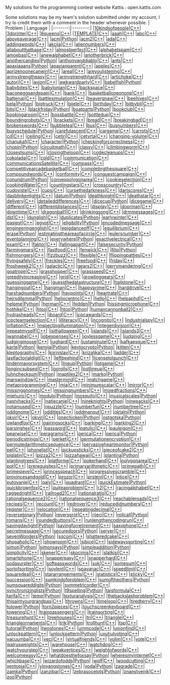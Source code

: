 My solutions for the programming contest website Kattis : open.kattis.com

Some solutions may be my team's solution submitted under my account, I try to credit them with a comment in the header whenever possible.
| Problem | Language | 
|:-------:|:--------:| 
|[10kindsofpeople](https://open.kattis.com/problems/10kindsofpeople)|[C++](https://github.com/matthewReff/Kattis-Problems/blob/master/10kindsofpeople.cpp)|
|[3dprinter](https://open.kattis.com/problems/3dprinter)|[C++](https://github.com/matthewReff/Kattis-Problems/blob/master/3dprinter.cpp)|
|[8queens](https://open.kattis.com/problems/8queens)|[C++](https://github.com/matthewReff/Kattis-Problems/blob/master/8queens.cpp)|
|[TEMPLATE](https://open.kattis.com/problems/TEMPLATE)|[C++](https://github.com/matthewReff/Kattis-Problems/blob/master/TEMPLATE.cpp)|
|[aaah](https://open.kattis.com/problems/aaah)|[C++](https://github.com/matthewReff/Kattis-Problems/blob/master/aaah.cpp)|
|[abc](https://open.kattis.com/problems/abc)|[C++](https://github.com/matthewReff/Kattis-Problems/blob/master/abc.cpp)|
|[aboveaverage](https://open.kattis.com/problems/aboveaverage)|[C++](https://github.com/matthewReff/Kattis-Problems/blob/master/aboveaverage.cpp)|
|[acm](https://open.kattis.com/problems/acm)|[Python](https://github.com/matthewReff/Kattis-Problems/blob/master/acm.py)|
|[acm2](https://open.kattis.com/problems/acm2)|[C++](https://github.com/matthewReff/Kattis-Problems/blob/master/acm2.cpp)|
|[ada](https://open.kattis.com/problems/ada)|[C++](https://github.com/matthewReff/Kattis-Problems/blob/master/ada.cpp)|
|[addingwords](https://open.kattis.com/problems/addingwords)|[C++](https://github.com/matthewReff/Kattis-Problems/blob/master/addingwords.cpp)|
|[akcija](https://open.kattis.com/problems/akcija)|[C++](https://github.com/matthewReff/Kattis-Problems/blob/master/akcija.cpp)|
|[aliennumbers](https://open.kattis.com/problems/aliennumbers)|[C++](https://github.com/matthewReff/Kattis-Problems/blob/master/aliennumbers.cpp)|
|[allaboutthatbase](https://open.kattis.com/problems/allaboutthatbase)|[C++](https://github.com/matthewReff/Kattis-Problems/blob/master/allaboutthatbase.cpp)|
|[almostperfect](https://open.kattis.com/problems/almostperfect)|[C++](https://github.com/matthewReff/Kattis-Problems/blob/master/almostperfect.cpp)|
|[alphabetspam](https://open.kattis.com/problems/alphabetspam)|[C++](https://github.com/matthewReff/Kattis-Problems/blob/master/alphabetspam.cpp)|
|[amoebas](https://open.kattis.com/problems/amoebas)|[C++](https://github.com/matthewReff/Kattis-Problems/blob/master/amoebas.cpp)|
|[anewalphabet](https://open.kattis.com/problems/anewalphabet)|[C++](https://github.com/matthewReff/Kattis-Problems/blob/master/anewalphabet.cpp)|
|[anotherbrick](https://open.kattis.com/problems/anotherbrick)|[C++](https://github.com/matthewReff/Kattis-Problems/blob/master/anotherbrick.cpp)|
|[anothercandies](https://open.kattis.com/problems/anothercandies)|[Python](https://github.com/matthewReff/Kattis-Problems/blob/master/anothercandies.py)|
|[anthonyanddiablo](https://open.kattis.com/problems/anthonyanddiablo)|[C++](https://github.com/matthewReff/Kattis-Problems/blob/master/anthonyanddiablo.cpp)|
|[ants](https://open.kattis.com/problems/ants)|[C++](https://github.com/matthewReff/Kattis-Problems/blob/master/ants.cpp)|
|[apaxiaaans](https://open.kattis.com/problems/apaxiaaans)|[Python](https://github.com/matthewReff/Kattis-Problems/blob/master/apaxiaaans.py)|
|[apaxianparent](https://open.kattis.com/problems/apaxianparent)|[C++](https://github.com/matthewReff/Kattis-Problems/blob/master/apaxianparent.cpp)|
|[apples](https://open.kattis.com/problems/apples)|[C++](https://github.com/matthewReff/Kattis-Problems/blob/master/apples.cpp)|
|[aprizenoonecanwin](https://open.kattis.com/problems/aprizenoonecanwin)|[C++](https://github.com/matthewReff/Kattis-Problems/blob/master/aprizenoonecanwin.cpp)|
|[areal](https://open.kattis.com/problems/areal)|[C++](https://github.com/matthewReff/Kattis-Problems/blob/master/areal.cpp)|
|[areyoulistening](https://open.kattis.com/problems/areyoulistening)|[C++](https://github.com/matthewReff/Kattis-Problems/blob/master/areyoulistening.cpp)|
|[armystrengtheasy](https://open.kattis.com/problems/armystrengtheasy)|[C++](https://github.com/matthewReff/Kattis-Problems/blob/master/armystrengtheasy.cpp)|
|[armystrengthhard](https://open.kattis.com/problems/armystrengthhard)|[C++](https://github.com/matthewReff/Kattis-Problems/blob/master/armystrengthhard.cpp)|
|[artichoke](https://open.kattis.com/problems/artichoke)|[C++](https://github.com/matthewReff/Kattis-Problems/blob/master/artichoke.cpp)|
|[autori](https://open.kattis.com/problems/autori)|[C++](https://github.com/matthewReff/Kattis-Problems/blob/master/autori.cpp)|
|[avion](https://open.kattis.com/problems/avion)|[C++](https://github.com/matthewReff/Kattis-Problems/blob/master/avion.cpp)|
|[awkwardparty](https://open.kattis.com/problems/awkwardparty)|[C++](https://github.com/matthewReff/Kattis-Problems/blob/master/awkwardparty.cpp)|
|[babelfish](https://open.kattis.com/problems/babelfish)|[Python](https://github.com/matthewReff/Kattis-Problems/blob/master/babelfish.py)|
|[babybites](https://open.kattis.com/problems/babybites)|[C++](https://github.com/matthewReff/Kattis-Problems/blob/master/babybites.cpp)|
|[babylonian](https://open.kattis.com/problems/babylonian)|[C++](https://github.com/matthewReff/Kattis-Problems/blob/master/babylonian.cpp)|
|[backspace](https://open.kattis.com/problems/backspace)|[C++](https://github.com/matthewReff/Kattis-Problems/blob/master/backspace.cpp)|
|[baconeggsandspam](https://open.kattis.com/problems/baconeggsandspam)|[C++](https://github.com/matthewReff/Kattis-Problems/blob/master/baconeggsandspam.cpp)|
|[bank](https://open.kattis.com/problems/bank)|[C++](https://github.com/matthewReff/Kattis-Problems/blob/master/bank.cpp)|
|[basketballoneonone](https://open.kattis.com/problems/basketballoneonone)|[C++](https://github.com/matthewReff/Kattis-Problems/blob/master/basketballoneonone.cpp)|
|[batterup](https://open.kattis.com/problems/batterup)|[C++](https://github.com/matthewReff/Kattis-Problems/blob/master/batterup.cpp)|
|[battlesimulation](https://open.kattis.com/problems/battlesimulation)|[C++](https://github.com/matthewReff/Kattis-Problems/blob/master/battlesimulation.cpp)|
|[beavergnaw](https://open.kattis.com/problems/beavergnaw)|[C++](https://github.com/matthewReff/Kattis-Problems/blob/master/beavergnaw.cpp)|
|[beehives](https://open.kattis.com/problems/beehives)|[C++](https://github.com/matthewReff/Kattis-Problems/blob/master/beehives.cpp)|
|[bela](https://open.kattis.com/problems/bela)|[Python](https://github.com/matthewReff/Kattis-Problems/blob/master/bela.py)|
|[bigtruck](https://open.kattis.com/problems/bigtruck)|[C++](https://github.com/matthewReff/Kattis-Problems/blob/master/bigtruck.cpp)|
|[bijele](https://open.kattis.com/problems/bijele)|[C++](https://github.com/matthewReff/Kattis-Problems/blob/master/bijele.cpp)|
|[birthday](https://open.kattis.com/problems/birthday)|[C++](https://github.com/matthewReff/Kattis-Problems/blob/master/birthday.cpp)|
|[bitbybit](https://open.kattis.com/problems/bitbybit)|[C++](https://github.com/matthewReff/Kattis-Problems/blob/master/bitbybit.cpp)|
|[bits](https://open.kattis.com/problems/bits)|[C++](https://github.com/matthewReff/Kattis-Problems/blob/master/bits.cpp)|
|[blackfriday](https://open.kattis.com/problems/blackfriday)|[Python](https://github.com/matthewReff/Kattis-Problems/blob/master/blackfriday.py)|
|[boatparts](https://open.kattis.com/problems/boatparts)|[Python](https://github.com/matthewReff/Kattis-Problems/blob/master/boatparts.py)|
|[bookclub](https://open.kattis.com/problems/bookclub)|[C++](https://github.com/matthewReff/Kattis-Problems/blob/master/bookclub.cpp)|
|[bookingaroom](https://open.kattis.com/problems/bookingaroom)|[C++](https://github.com/matthewReff/Kattis-Problems/blob/master/bookingaroom.cpp)|
|[bossbattle](https://open.kattis.com/problems/bossbattle)|[C++](https://github.com/matthewReff/Kattis-Problems/blob/master/bossbattle.cpp)|
|[bottledup](https://open.kattis.com/problems/bottledup)|[C++](https://github.com/matthewReff/Kattis-Problems/blob/master/bottledup.cpp)|
|[boundingrobots](https://open.kattis.com/problems/boundingrobots)|[C++](https://github.com/matthewReff/Kattis-Problems/blob/master/boundingrobots.cpp)|
|[brackets](https://open.kattis.com/problems/brackets)|[C++](https://github.com/matthewReff/Kattis-Problems/blob/master/brackets.cpp)|
|[bread](https://open.kattis.com/problems/bread)|[C++](https://github.com/matthewReff/Kattis-Problems/blob/master/bread.cpp)|
|[breakingbad](https://open.kattis.com/problems/breakingbad)|[C++](https://github.com/matthewReff/Kattis-Problems/blob/master/breakingbad.cpp)|
|[brokenswords](https://open.kattis.com/problems/brokenswords)|[C++](https://github.com/matthewReff/Kattis-Problems/blob/master/brokenswords.cpp)|
|[bubbletea](https://open.kattis.com/problems/bubbletea)|[C++](https://github.com/matthewReff/Kattis-Problems/blob/master/bubbletea.cpp)|
|[bus](https://open.kattis.com/problems/bus)|[C++](https://github.com/matthewReff/Kattis-Problems/blob/master/bus.cpp)|
|[busnumbers](https://open.kattis.com/problems/busnumbers)|[C++](https://github.com/matthewReff/Kattis-Problems/blob/master/busnumbers.cpp)|
|[busyschedule](https://open.kattis.com/problems/busyschedule)|[Python](https://github.com/matthewReff/Kattis-Problems/blob/master/busyschedule.py)|
|[carefulascent](https://open.kattis.com/problems/carefulascent)|[C++](https://github.com/matthewReff/Kattis-Problems/blob/master/carefulascent.cpp)|
|[cargame](https://open.kattis.com/problems/cargame)|[C++](https://github.com/matthewReff/Kattis-Problems/blob/master/cargame.cpp)|
|[carrots](https://open.kattis.com/problems/carrots)|[C++](https://github.com/matthewReff/Kattis-Problems/blob/master/carrots.cpp)|
|[cd](https://open.kattis.com/problems/cd)|[C++](https://github.com/matthewReff/Kattis-Problems/blob/master/cd.cpp)|
|[ceiling](https://open.kattis.com/problems/ceiling)|[C++](https://github.com/matthewReff/Kattis-Problems/blob/master/ceiling.cpp)|
|[cetiri](https://open.kattis.com/problems/cetiri)|[C++](https://github.com/matthewReff/Kattis-Problems/blob/master/cetiri.cpp)|
|[cetvrta](https://open.kattis.com/problems/cetvrta)|[C++](https://github.com/matthewReff/Kattis-Problems/blob/master/cetvrta.cpp)|
|[changing-volume](https://open.kattis.com/problems/changing-volume)|[C++](https://github.com/matthewReff/Kattis-Problems/blob/master/changing-volume.cpp)|
|[chanukah](https://open.kattis.com/problems/chanukah)|[C++](https://github.com/matthewReff/Kattis-Problems/blob/master/chanukah.cpp)|
|[character](https://open.kattis.com/problems/character)|[Python](https://github.com/matthewReff/Kattis-Problems/blob/master/character.py)|
|[checkingforcorrectness](https://open.kattis.com/problems/checkingforcorrectness)|[C++](https://github.com/matthewReff/Kattis-Problems/blob/master/checkingforcorrectness.cpp)|
|[chopin](https://open.kattis.com/problems/chopin)|[Python](https://github.com/matthewReff/Kattis-Problems/blob/master/chopin.py)|
|[circuitmath](https://open.kattis.com/problems/circuitmath)|[C++](https://github.com/matthewReff/Kattis-Problems/blob/master/circuitmath.cpp)|
|[classy](https://open.kattis.com/problems/classy)|[C++](https://github.com/matthewReff/Kattis-Problems/blob/master/classy.cpp)|
|[climbingworm](https://open.kattis.com/problems/climbingworm)|[C++](https://github.com/matthewReff/Kattis-Problems/blob/master/climbingworm.cpp)|
|[closestsums](https://open.kattis.com/problems/closestsums)|[C++](https://github.com/matthewReff/Kattis-Problems/blob/master/closestsums.cpp)|
|[closingtheloop](https://open.kattis.com/problems/closingtheloop)|[C++](https://github.com/matthewReff/Kattis-Problems/blob/master/closingtheloop.cpp)|
|[codecleanups](https://open.kattis.com/problems/codecleanups)|[C++](https://github.com/matthewReff/Kattis-Problems/blob/master/codecleanups.cpp)|
|[cokolada](https://open.kattis.com/problems/cokolada)|[C++](https://github.com/matthewReff/Kattis-Problems/blob/master/cokolada.cpp)|
|[cold](https://open.kattis.com/problems/cold)|[C++](https://github.com/matthewReff/Kattis-Problems/blob/master/cold.cpp)|
|[communication](https://open.kattis.com/problems/communication)|[C++](https://github.com/matthewReff/Kattis-Problems/blob/master/communication.cpp)|
|[communicationsSatellite](https://open.kattis.com/problems/communicationsSatellite)|[C++](https://github.com/matthewReff/Kattis-Problems/blob/master/communicationsSatellite.cpp)|
|[compass](https://open.kattis.com/problems/compass)|[C++](https://github.com/matthewReff/Kattis-Problems/blob/master/compass.cpp)|
|[competitivearcadebasketball](https://open.kattis.com/problems/competitivearcadebasketball)|[C++](https://github.com/matthewReff/Kattis-Problems/blob/master/competitivearcadebasketball.cpp)|
|[completingthesquare](https://open.kattis.com/problems/completingthesquare)|[C++](https://github.com/matthewReff/Kattis-Problems/blob/master/completingthesquare.cpp)|
|[compoundwords](https://open.kattis.com/problems/compoundwords)|[C++](https://github.com/matthewReff/Kattis-Problems/blob/master/compoundwords.cpp)|
|[conformity](https://open.kattis.com/problems/conformity)|[C++](https://github.com/matthewReff/Kattis-Problems/blob/master/conformity.cpp)|
|[conquestcampaign](https://open.kattis.com/problems/conquestcampaign)|[C++](https://github.com/matthewReff/Kattis-Problems/blob/master/conquestcampaign.cpp)|
|[conundrum](https://open.kattis.com/problems/conundrum)|[Python](https://github.com/matthewReff/Kattis-Problems/blob/master/conundrum.py)|
|[convexpolygonarea](https://open.kattis.com/problems/convexpolygonarea)|[C++](https://github.com/matthewReff/Kattis-Problems/blob/master/convexpolygonarea.cpp)|
|[cookieselection](https://open.kattis.com/problems/cookieselection)|[C++](https://github.com/matthewReff/Kattis-Problems/blob/master/cookieselection.cpp)|
|[cookingWater](https://open.kattis.com/problems/cookingWater)|[C++](https://github.com/matthewReff/Kattis-Problems/blob/master/cookingWater.cpp)|
|[countingstars](https://open.kattis.com/problems/countingstars)|[C++](https://github.com/matthewReff/Kattis-Problems/blob/master/countingstars.cpp)|
|[crosscountry](https://open.kattis.com/problems/crosscountry)|[C++](https://github.com/matthewReff/Kattis-Problems/blob/master/crosscountry.cpp)|
|[cudoviste](https://open.kattis.com/problems/cudoviste)|[C++](https://github.com/matthewReff/Kattis-Problems/blob/master/cudoviste.cpp)|
|[cups](https://open.kattis.com/problems/cups)|[C++](https://github.com/matthewReff/Kattis-Problems/blob/master/cups.cpp)|
|[cursethedarkness](https://open.kattis.com/problems/cursethedarkness)|[C++](https://github.com/matthewReff/Kattis-Problems/blob/master/cursethedarkness.cpp)|
|[dartscores](https://open.kattis.com/problems/dartscores)|[C++](https://github.com/matthewReff/Kattis-Problems/blob/master/dartscores.cpp)|
|[dasblinkenlights](https://open.kattis.com/problems/dasblinkenlights)|[C++](https://github.com/matthewReff/Kattis-Problems/blob/master/dasblinkenlights.cpp)|
|[datum](https://open.kattis.com/problems/datum)|[Python](https://github.com/matthewReff/Kattis-Problems/blob/master/datum.py)|
|[deathknight](https://open.kattis.com/problems/deathknight)|[C++](https://github.com/matthewReff/Kattis-Problems/blob/master/deathknight.cpp)|
|[deathstar](https://open.kattis.com/problems/deathstar)|[C++](https://github.com/matthewReff/Kattis-Problems/blob/master/deathstar.cpp)|
|[delivery](https://open.kattis.com/problems/delivery)|[C++](https://github.com/matthewReff/Kattis-Problems/blob/master/delivery.cpp)|
|[detaileddifferences](https://open.kattis.com/problems/detaileddifferences)|[C++](https://github.com/matthewReff/Kattis-Problems/blob/master/detaileddifferences.cpp)|
|[dicecup](https://open.kattis.com/problems/dicecup)|[Python](https://github.com/matthewReff/Kattis-Problems/blob/master/dicecup.py)|
|[dicegame](https://open.kattis.com/problems/dicegame)|[C++](https://github.com/matthewReff/Kattis-Problems/blob/master/dicegame.cpp)|
|[different](https://open.kattis.com/problems/different)|[C++](https://github.com/matthewReff/Kattis-Problems/blob/master/different.cpp)|
|[differentdistances](https://open.kattis.com/problems/differentdistances)|[C++](https://github.com/matthewReff/Kattis-Problems/blob/master/differentdistances.cpp)|
|[display](https://open.kattis.com/problems/display)|[C++](https://github.com/matthewReff/Kattis-Problems/blob/master/display.cpp)|
|[doorman](https://open.kattis.com/problems/doorman)|[C++](https://github.com/matthewReff/Kattis-Problems/blob/master/doorman.cpp)|
|[downtime](https://open.kattis.com/problems/downtime)|[C++](https://github.com/matthewReff/Kattis-Problems/blob/master/downtime.cpp)|
|[dragonball1](https://open.kattis.com/problems/dragonball1)|[C++](https://github.com/matthewReff/Kattis-Problems/blob/master/dragonball1.cpp)|
|[drinkingsong](https://open.kattis.com/problems/drinkingsong)|[C++](https://github.com/matthewReff/Kattis-Problems/blob/master/drinkingsong.cpp)|
|[drmmessages](https://open.kattis.com/problems/drmmessages)|[C++](https://github.com/matthewReff/Kattis-Problems/blob/master/drmmessages.cpp)|
|[dst](https://open.kattis.com/problems/dst)|[C++](https://github.com/matthewReff/Kattis-Problems/blob/master/dst.cpp)|
|[dunglish](https://open.kattis.com/problems/dunglish)|[C++](https://github.com/matthewReff/Kattis-Problems/blob/master/dunglish.cpp)|
|[duplicates](https://open.kattis.com/problems/duplicates)|[Python](https://github.com/matthewReff/Kattis-Problems/blob/master/duplicates.py)|
|[earlywinter](https://open.kattis.com/problems/earlywinter)|[C++](https://github.com/matthewReff/Kattis-Problems/blob/master/earlywinter.cpp)|
|[easiest](https://open.kattis.com/problems/easiest)|[C++](https://github.com/matthewReff/Kattis-Problems/blob/master/easiest.cpp)|
|[egypt](https://open.kattis.com/problems/egypt)|[C++](https://github.com/matthewReff/Kattis-Problems/blob/master/egypt.cpp)|
|[eligibility](https://open.kattis.com/problems/eligibility)|[Python](https://github.com/matthewReff/Kattis-Problems/blob/master/eligibility.py)|
|[encodedmessage](https://open.kattis.com/problems/encodedmessage)|[C++](https://github.com/matthewReff/Kattis-Problems/blob/master/encodedmessage.cpp)|
|[engineeringenglish](https://open.kattis.com/problems/engineeringenglish)|[C++](https://github.com/matthewReff/Kattis-Problems/blob/master/engineeringenglish.cpp)|
|[epigdanceoff](https://open.kattis.com/problems/epigdanceoff)|[C++](https://github.com/matthewReff/Kattis-Problems/blob/master/epigdanceoff.cpp)|
|[equilibrium](https://open.kattis.com/problems/equilibrium)|[C++](https://github.com/matthewReff/Kattis-Problems/blob/master/equilibrium.cpp)|
|[erase](https://open.kattis.com/problems/erase)|[Python](https://github.com/matthewReff/Kattis-Problems/blob/master/erase.py)|
|[estimatingtheareaofacircle](https://open.kattis.com/problems/estimatingtheareaofacircle)|[C++](https://github.com/matthewReff/Kattis-Problems/blob/master/estimatingtheareaofacircle.cpp)|
|[eulersnumber](https://open.kattis.com/problems/eulersnumber)|[C++](https://github.com/matthewReff/Kattis-Problems/blob/master/eulersnumber.cpp)|
|[eventplanning](https://open.kattis.com/problems/eventplanning)|[C++](https://github.com/matthewReff/Kattis-Problems/blob/master/eventplanning.cpp)|
|[everywhere](https://open.kattis.com/problems/everywhere)|[Python](https://github.com/matthewReff/Kattis-Problems/blob/master/everywhere.py)|
|[exactlyelectrical](https://open.kattis.com/problems/exactlyelectrical)|[C++](https://github.com/matthewReff/Kattis-Problems/blob/master/exactlyelectrical.cpp)|
|[exam](https://open.kattis.com/problems/exam)|[C++](https://github.com/matthewReff/Kattis-Problems/blob/master/exam.cpp)|
|[faktor](https://open.kattis.com/problems/faktor)|[C++](https://github.com/matthewReff/Kattis-Problems/blob/master/faktor.cpp)|
|[fallingapart](https://open.kattis.com/problems/fallingapart)|[C++](https://github.com/matthewReff/Kattis-Problems/blob/master/fallingapart.cpp)|
|[falsesecurity](https://open.kattis.com/problems/falsesecurity)|[Python](https://github.com/matthewReff/Kattis-Problems/blob/master/falsesecurity.py)|
|[farmingmars](https://open.kattis.com/problems/farmingmars)|[C++](https://github.com/matthewReff/Kattis-Problems/blob/master/farmingmars.cpp)|
|[fastfood](https://open.kattis.com/problems/fastfood)|[C++](https://github.com/matthewReff/Kattis-Problems/blob/master/fastfood.cpp)|
|[fenwick](https://open.kattis.com/problems/fenwick)|[C++](https://github.com/matthewReff/Kattis-Problems/blob/master/fenwick.cpp)|
|[filip](https://open.kattis.com/problems/filip)|[Python](https://github.com/matthewReff/Kattis-Problems/blob/master/filip.py)|
|[fishmongers](https://open.kattis.com/problems/fishmongers)|[C++](https://github.com/matthewReff/Kattis-Problems/blob/master/fishmongers.cpp)|
|[fizzbuzz](https://open.kattis.com/problems/fizzbuzz)|[C++](https://github.com/matthewReff/Kattis-Problems/blob/master/fizzbuzz.cpp)|
|[flexible](https://open.kattis.com/problems/flexible)|[C++](https://github.com/matthewReff/Kattis-Problems/blob/master/flexible.cpp)|
|[flippingpatties](https://open.kattis.com/problems/flippingpatties)|[C++](https://github.com/matthewReff/Kattis-Problems/blob/master/flippingpatties.cpp)|
|[flyingsafely](https://open.kattis.com/problems/flyingsafely)|[C++](https://github.com/matthewReff/Kattis-Problems/blob/master/flyingsafely.cpp)|
|[freckles](https://open.kattis.com/problems/freckles)|[C++](https://github.com/matthewReff/Kattis-Problems/blob/master/freckles.cpp)|
|[freefood](https://open.kattis.com/problems/freefood)|[C++](https://github.com/matthewReff/Kattis-Problems/blob/master/freefood.cpp)|
|[friday](https://open.kattis.com/problems/friday)|[C++](https://github.com/matthewReff/Kattis-Problems/blob/master/friday.cpp)|
|[froshweek2](https://open.kattis.com/problems/froshweek2)|[C++](https://github.com/matthewReff/Kattis-Problems/blob/master/froshweek2.cpp)|
|[galactic](https://open.kattis.com/problems/galactic)|[C++](https://github.com/matthewReff/Kattis-Problems/blob/master/galactic.cpp)|
|[gears2](https://open.kattis.com/problems/gears2)|[C++](https://github.com/matthewReff/Kattis-Problems/blob/master/gears2.cpp)|
|[gerrymandering](https://open.kattis.com/problems/gerrymandering)|[C++](https://github.com/matthewReff/Kattis-Problems/blob/master/gerrymandering.cpp)|
|[goatrope](https://open.kattis.com/problems/goatrope)|[C++](https://github.com/matthewReff/Kattis-Problems/blob/master/goatrope.cpp)|
|[grasshopper](https://open.kattis.com/problems/grasshopper)|[C++](https://github.com/matthewReff/Kattis-Problems/blob/master/grasshopper.cpp)|
|[grassseed](https://open.kattis.com/problems/grassseed)|[C++](https://github.com/matthewReff/Kattis-Problems/blob/master/grassseed.cpp)|
|[greedilyincreasing](https://open.kattis.com/problems/greedilyincreasing)|[C++](https://github.com/matthewReff/Kattis-Problems/blob/master/greedilyincreasing.cpp)|
|[grid](https://open.kattis.com/problems/grid)|[C++](https://github.com/matthewReff/Kattis-Problems/blob/master/grid.cpp)|
|[growlinggears](https://open.kattis.com/problems/growlinggears)|[C++](https://github.com/matthewReff/Kattis-Problems/blob/master/growlinggears.cpp)|
|[guessinggame](https://open.kattis.com/problems/guessinggame)|[C++](https://github.com/matthewReff/Kattis-Problems/blob/master/guessinggame.cpp)|
|[guessthedatastructure](https://open.kattis.com/problems/guessthedatastructure)|[C++](https://github.com/matthewReff/Kattis-Problems/blob/master/guessthedatastructure.cpp)|
|[hailstone](https://open.kattis.com/problems/hailstone)|[C++](https://github.com/matthewReff/Kattis-Problems/blob/master/hailstone.cpp)|
|[hangingout](https://open.kattis.com/problems/hangingout)|[C++](https://github.com/matthewReff/Kattis-Problems/blob/master/hangingout.cpp)|
|[hangman](https://open.kattis.com/problems/hangman)|[C++](https://github.com/matthewReff/Kattis-Problems/blob/master/hangman.cpp)|
|[happyprime](https://open.kattis.com/problems/happyprime)|[C++](https://github.com/matthewReff/Kattis-Problems/blob/master/happyprime.cpp)|
|[harddrive](https://open.kattis.com/problems/harddrive)|[C++](https://github.com/matthewReff/Kattis-Problems/blob/master/harddrive.cpp)|
|[harshadnumbers](https://open.kattis.com/problems/harshadnumbers)|[Python](https://github.com/matthewReff/Kattis-Problems/blob/master/harshadnumbers.py)|
|[haypoints](https://open.kattis.com/problems/haypoints)|[C++](https://github.com/matthewReff/Kattis-Problems/blob/master/haypoints.cpp)|
|[heartrate](https://open.kattis.com/problems/heartrate)|[C++](https://github.com/matthewReff/Kattis-Problems/blob/master/heartrate.cpp)|
|[heirsdilemma](https://open.kattis.com/problems/heirsdilemma)|[Python](https://github.com/matthewReff/Kattis-Problems/blob/master/heirsdilemma.py)|
|[heliocentric](https://open.kattis.com/problems/heliocentric)|[C++](https://github.com/matthewReff/Kattis-Problems/blob/master/heliocentric.cpp)|
|[hello](https://open.kattis.com/problems/hello)|[C++](https://github.com/matthewReff/Kattis-Problems/blob/master/hello.cpp)|
|[helpaphd](https://open.kattis.com/problems/helpaphd)|[C++](https://github.com/matthewReff/Kattis-Problems/blob/master/helpaphd.cpp)|
|[helpme](https://open.kattis.com/problems/helpme)|[Python](https://github.com/matthewReff/Kattis-Problems/blob/master/helpme.py)|
|[herman](https://open.kattis.com/problems/herman)|[C++](https://github.com/matthewReff/Kattis-Problems/blob/master/herman.cpp)|
|[hidden](https://open.kattis.com/problems/hidden)|[Python](https://github.com/matthewReff/Kattis-Problems/blob/master/hidden.py)|
|[hissingmicrophone](https://open.kattis.com/problems/hissingmicrophone)|[C++](https://github.com/matthewReff/Kattis-Problems/blob/master/hissingmicrophone.cpp)|
|[hothike](https://open.kattis.com/problems/hothike)|[C++](https://github.com/matthewReff/Kattis-Problems/blob/master/hothike.cpp)|
|[htoo](https://open.kattis.com/problems/htoo)|[C++](https://github.com/matthewReff/Kattis-Problems/blob/master/htoo.cpp)|
|[htoo](https://open.kattis.com/problems/htoo)|[Python](https://github.com/matthewReff/Kattis-Problems/blob/master/htoo.py)|
|[humancannonball2](https://open.kattis.com/problems/humancannonball2)|[C++](https://github.com/matthewReff/Kattis-Problems/blob/master/humancannonball2.cpp)|
|[hydrasheads](https://open.kattis.com/problems/hydrasheads)|[C++](https://github.com/matthewReff/Kattis-Problems/blob/master/hydrasheads.cpp)|
|[iboard](https://open.kattis.com/problems/iboard)|[C++](https://github.com/matthewReff/Kattis-Problems/blob/master/iboard.cpp)|
|[icpcawards](https://open.kattis.com/problems/icpcawards)|[C++](https://github.com/matthewReff/Kattis-Problems/blob/master/icpcawards.cpp)|
|[icpcteamselection](https://open.kattis.com/problems/icpcteamselection)|[C++](https://github.com/matthewReff/Kattis-Problems/blob/master/icpcteamselection.cpp)|
|[illiteracy](https://open.kattis.com/problems/illiteracy)|[C++](https://github.com/matthewReff/Kattis-Problems/blob/master/illiteracy.cpp)|
|[incognito](https://open.kattis.com/problems/incognito)|[C++](https://github.com/matthewReff/Kattis-Problems/blob/master/incognito.cpp)|
|[industrialspy](https://open.kattis.com/problems/industrialspy)|[C++](https://github.com/matthewReff/Kattis-Problems/blob/master/industrialspy.cpp)|
|[inflation](https://open.kattis.com/problems/inflation)|[C++](https://github.com/matthewReff/Kattis-Problems/blob/master/inflation.cpp)|
|[inspectingillumination](https://open.kattis.com/problems/inspectingillumination)|[C++](https://github.com/matthewReff/Kattis-Problems/blob/master/inspectingillumination.cpp)|
|[integerdivision](https://open.kattis.com/problems/integerdivision)|[C++](https://github.com/matthewReff/Kattis-Problems/blob/master/integerdivision.cpp)|
|[irepeatmyself](https://open.kattis.com/problems/irepeatmyself)|[C++](https://github.com/matthewReff/Kattis-Problems/blob/master/irepeatmyself.cpp)|
|[isithalloween](https://open.kattis.com/problems/isithalloween)|[C++](https://github.com/matthewReff/Kattis-Problems/blob/master/isithalloween.cpp)|
|[islands](https://open.kattis.com/problems/islands)|[C++](https://github.com/matthewReff/Kattis-Problems/blob/master/islands.cpp)|
|[islands3](https://open.kattis.com/problems/islands3)|[C++](https://github.com/matthewReff/Kattis-Problems/blob/master/islands3.cpp)|
|[iwannabe](https://open.kattis.com/problems/iwannabe)|[C++](https://github.com/matthewReff/Kattis-Problems/blob/master/iwannabe.cpp)|
|[jobexpenses](https://open.kattis.com/problems/jobexpenses)|[C++](https://github.com/matthewReff/Kattis-Problems/blob/master/jobexpenses.cpp)|
|[joylessgame](https://open.kattis.com/problems/joylessgame)|[C++](https://github.com/matthewReff/Kattis-Problems/blob/master/joylessgame.cpp)|
|[judging](https://open.kattis.com/problems/judging)|[C++](https://github.com/matthewReff/Kattis-Problems/blob/master/judging.cpp)|
|[judgingmoose](https://open.kattis.com/problems/judgingmoose)|[C++](https://github.com/matthewReff/Kattis-Problems/blob/master/judgingmoose.cpp)|
|[jughard](https://open.kattis.com/problems/jughard)|[C++](https://github.com/matthewReff/Kattis-Problems/blob/master/jughard.cpp)|
|[justaminute](https://open.kattis.com/problems/justaminute)|[C++](https://github.com/matthewReff/Kattis-Problems/blob/master/justaminute.cpp)|
|[kafkaesque](https://open.kattis.com/problems/kafkaesque)|[C++](https://github.com/matthewReff/Kattis-Problems/blob/master/kafkaesque.cpp)|
|[karte](https://open.kattis.com/problems/karte)|[Python](https://github.com/matthewReff/Kattis-Problems/blob/master/karte.py)|
|[kemija](https://open.kattis.com/problems/kemija)|[Python](https://github.com/matthewReff/Kattis-Problems/blob/master/kemija.py)|
|[keytocrypto](https://open.kattis.com/problems/keytocrypto)|[Python](https://github.com/matthewReff/Kattis-Problems/blob/master/keytocrypto.py)|
|[kitten](https://open.kattis.com/problems/kitten)|[C++](https://github.com/matthewReff/Kattis-Problems/blob/master/kitten.cpp)|
|[kleptography](https://open.kattis.com/problems/kleptography)|[C++](https://github.com/matthewReff/Kattis-Problems/blob/master/kleptography.cpp)|
|[kornislav](https://open.kattis.com/problems/kornislav)|[C++](https://github.com/matthewReff/Kattis-Problems/blob/master/kornislav.cpp)|
|[krizaljka](https://open.kattis.com/problems/krizaljka)|[C++](https://github.com/matthewReff/Kattis-Problems/blob/master/krizaljka.cpp)|
|[ladder](https://open.kattis.com/problems/ladder)|[C++](https://github.com/matthewReff/Kattis-Problems/blob/master/ladder.cpp)|
|[lastfactorialdigit](https://open.kattis.com/problems/lastfactorialdigit)|[C++](https://github.com/matthewReff/Kattis-Problems/blob/master/lastfactorialdigit.cpp)|
|[leftbeehind](https://open.kattis.com/problems/leftbeehind)|[C++](https://github.com/matthewReff/Kattis-Problems/blob/master/leftbeehind.cpp)|
|[licensetolaunch](https://open.kattis.com/problems/licensetolaunch)|[C++](https://github.com/matthewReff/Kattis-Problems/blob/master/licensetolaunch.cpp)|
|[lindenmayorsystem](https://open.kattis.com/problems/lindenmayorsystem)|[C++](https://github.com/matthewReff/Kattis-Problems/blob/master/lindenmayorsystem.cpp)|
|[lineup](https://open.kattis.com/problems/lineup)|[Python](https://github.com/matthewReff/Kattis-Problems/blob/master/lineup.py)|
|[listgame](https://open.kattis.com/problems/listgame)|[C++](https://github.com/matthewReff/Kattis-Problems/blob/master/listgame.cpp)|
|[longincsubseq](https://open.kattis.com/problems/longincsubseq)|[C++](https://github.com/matthewReff/Kattis-Problems/blob/master/longincsubseq.cpp)|
|[loorolls](https://open.kattis.com/problems/loorolls)|[C++](https://github.com/matthewReff/Kattis-Problems/blob/master/loorolls.cpp)|
|[lostlineup](https://open.kattis.com/problems/lostlineup)|[C++](https://github.com/matthewReff/Kattis-Problems/blob/master/lostlineup.cpp)|
|[luhnchecksum](https://open.kattis.com/problems/luhnchecksum)|[Python](https://github.com/matthewReff/Kattis-Problems/blob/master/luhnchecksum.py)|
|[maptiles2](https://open.kattis.com/problems/maptiles2)|[C++](https://github.com/matthewReff/Kattis-Problems/blob/master/maptiles2.cpp)|
|[marko](https://open.kattis.com/problems/marko)|[Python](https://github.com/matthewReff/Kattis-Problems/blob/master/marko.py)|
|[marswindow](https://open.kattis.com/problems/marswindow)|[C++](https://github.com/matthewReff/Kattis-Problems/blob/master/marswindow.cpp)|
|[mastermind](https://open.kattis.com/problems/mastermind)|[C++](https://github.com/matthewReff/Kattis-Problems/blob/master/mastermind.cpp)|
|[matchgame](https://open.kattis.com/problems/matchgame)|[C++](https://github.com/matthewReff/Kattis-Problems/blob/master/matchgame.cpp)|
|[metaprogramming](https://open.kattis.com/problems/metaprogramming)|[C++](https://github.com/matthewReff/Kattis-Problems/blob/master/metaprogramming.cpp)|
|[mia](https://open.kattis.com/problems/mia)|[C++](https://github.com/matthewReff/Kattis-Problems/blob/master/mia.cpp)|
|[minimumscalar](https://open.kattis.com/problems/minimumscalar)|[C++](https://github.com/matthewReff/Kattis-Problems/blob/master/minimumscalar.cpp)|
|[mirror](https://open.kattis.com/problems/mirror)|[C++](https://github.com/matthewReff/Kattis-Problems/blob/master/mirror.cpp)|
|[missinggnomes](https://open.kattis.com/problems/missinggnomes)|[C++](https://github.com/matthewReff/Kattis-Problems/blob/master/missinggnomes.cpp)|
|[missingnumbers](https://open.kattis.com/problems/missingnumbers)|[C++](https://github.com/matthewReff/Kattis-Problems/blob/master/missingnumbers.cpp)|
|[mixedfractions](https://open.kattis.com/problems/mixedfractions)|[C++](https://github.com/matthewReff/Kattis-Problems/blob/master/mixedfractions.cpp)|
|[mjehuric](https://open.kattis.com/problems/mjehuric)|[C++](https://github.com/matthewReff/Kattis-Problems/blob/master/mjehuric.cpp)|
|[modulo](https://open.kattis.com/problems/modulo)|[Python](https://github.com/matthewReff/Kattis-Problems/blob/master/modulo.py)|
|[mosquito](https://open.kattis.com/problems/mosquito)|[C++](https://github.com/matthewReff/Kattis-Problems/blob/master/mosquito.cpp)|
|[musicalscales](https://open.kattis.com/problems/musicalscales)|[Python](https://github.com/matthewReff/Kattis-Problems/blob/master/musicalscales.py)|
|[nastyhacks](https://open.kattis.com/problems/nastyhacks)|[C++](https://github.com/matthewReff/Kattis-Problems/blob/master/nastyhacks.cpp)|
|[natjecanje](https://open.kattis.com/problems/natjecanje)|[C++](https://github.com/matthewReff/Kattis-Problems/blob/master/natjecanje.cpp)|
|[nineknights](https://open.kattis.com/problems/nineknights)|[Python](https://github.com/matthewReff/Kattis-Problems/blob/master/nineknights.py)|
|[ninepacks](https://open.kattis.com/problems/ninepacks)|[C++](https://github.com/matthewReff/Kattis-Problems/blob/master/ninepacks.cpp)|
|[notamused](https://open.kattis.com/problems/notamused)|[C++](https://github.com/matthewReff/Kattis-Problems/blob/master/notamused.cpp)|
|[npuzzle](https://open.kattis.com/problems/npuzzle)|[C++](https://github.com/matthewReff/Kattis-Problems/blob/master/npuzzle.cpp)|
|[numberfun](https://open.kattis.com/problems/numberfun)|[C++](https://github.com/matthewReff/Kattis-Problems/blob/master/numberfun.cpp)|
|[numbertree](https://open.kattis.com/problems/numbertree)|[C++](https://github.com/matthewReff/Kattis-Problems/blob/master/numbertree.cpp)|
|[oddgnome](https://open.kattis.com/problems/oddgnome)|[C++](https://github.com/matthewReff/Kattis-Problems/blob/master/oddgnome.cpp)|
|[oddities](https://open.kattis.com/problems/oddities)|[C++](https://github.com/matthewReff/Kattis-Problems/blob/master/oddities.cpp)|
|[oddmanout](https://open.kattis.com/problems/oddmanout)|[C++](https://github.com/matthewReff/Kattis-Problems/blob/master/oddmanout.cpp)|
|[oktalni](https://open.kattis.com/problems/oktalni)|[Python](https://github.com/matthewReff/Kattis-Problems/blob/master/oktalni.py)|
|[okvir](https://open.kattis.com/problems/okvir)|[C++](https://github.com/matthewReff/Kattis-Problems/blob/master/okvir.cpp)|
|[okviri](https://open.kattis.com/problems/okviri)|[C++](https://github.com/matthewReff/Kattis-Problems/blob/master/okviri.cpp)|
|[onechicken](https://open.kattis.com/problems/onechicken)|[Python](https://github.com/matthewReff/Kattis-Problems/blob/master/onechicken.py)|
|[ostgotska](https://open.kattis.com/problems/ostgotska)|[Python](https://github.com/matthewReff/Kattis-Problems/blob/master/ostgotska.py)|
|[owlandfox](https://open.kattis.com/problems/owlandfox)|[C++](https://github.com/matthewReff/Kattis-Problems/blob/master/owlandfox.cpp)|
|[pairingsocks](https://open.kattis.com/problems/pairingsocks)|[C++](https://github.com/matthewReff/Kattis-Problems/blob/master/pairingsocks.cpp)|
|[parking](https://open.kattis.com/problems/parking)|[C++](https://github.com/matthewReff/Kattis-Problems/blob/master/parking.cpp)|
|[parking2](https://open.kattis.com/problems/parking2)|[C++](https://github.com/matthewReff/Kattis-Problems/blob/master/parking2.cpp)|
|[parsinghex](https://open.kattis.com/problems/parsinghex)|[C++](https://github.com/matthewReff/Kattis-Problems/blob/master/parsinghex.cpp)|
|[password](https://open.kattis.com/problems/password)|[C++](https://github.com/matthewReff/Kattis-Problems/blob/master/password.cpp)|
|[patuljci](https://open.kattis.com/problems/patuljci)|[C++](https://github.com/matthewReff/Kattis-Problems/blob/master/patuljci.cpp)|
|[pauleigon](https://open.kattis.com/problems/pauleigon)|[C++](https://github.com/matthewReff/Kattis-Problems/blob/master/pauleigon.cpp)|
|[pearwise](https://open.kattis.com/problems/pearwise)|[C++](https://github.com/matthewReff/Kattis-Problems/blob/master/pearwise.cpp)|
|[peragrams](https://open.kattis.com/problems/peragrams)|[C++](https://github.com/matthewReff/Kattis-Problems/blob/master/peragrams.cpp)|
|[perica](https://open.kattis.com/problems/perica)|[C++](https://github.com/matthewReff/Kattis-Problems/blob/master/perica.cpp)|
|[perica](https://open.kattis.com/problems/perica)|[Python](https://github.com/matthewReff/Kattis-Problems/blob/master/perica.py)|
|[periodicstrings](https://open.kattis.com/problems/periodicstrings)|[C++](https://github.com/matthewReff/Kattis-Problems/blob/master/periodicstrings.cpp)|
|[perket](https://open.kattis.com/problems/perket)|[C++](https://github.com/matthewReff/Kattis-Problems/blob/master/perket.cpp)|
|[permutationencryption](https://open.kattis.com/problems/permutationencryption)|[C++](https://github.com/matthewReff/Kattis-Problems/blob/master/permutationencryption.cpp)|
|[permutedarithmeticsequence](https://open.kattis.com/problems/permutedarithmeticsequence)|[C++](https://github.com/matthewReff/Kattis-Problems/blob/master/permutedarithmeticsequence.cpp)|
|[pervasiveheartmonitor](https://open.kattis.com/problems/pervasiveheartmonitor)|[Python](https://github.com/matthewReff/Kattis-Problems/blob/master/pervasiveheartmonitor.py)|
|[pet](https://open.kattis.com/problems/pet)|[C++](https://github.com/matthewReff/Kattis-Problems/blob/master/pet.cpp)|
|[phonelist](https://open.kattis.com/problems/phonelist)|[C++](https://github.com/matthewReff/Kattis-Problems/blob/master/phonelist.cpp)|
|[pickupsticks](https://open.kattis.com/problems/pickupsticks)|[C++](https://github.com/matthewReff/Kattis-Problems/blob/master/pickupsticks.cpp)|
|[pieceofcake2](https://open.kattis.com/problems/pieceofcake2)|[C++](https://github.com/matthewReff/Kattis-Problems/blob/master/pieceofcake2.cpp)|
|[piglatin](https://open.kattis.com/problems/piglatin)|[C++](https://github.com/matthewReff/Kattis-Problems/blob/master/piglatin.cpp)|
|[pizza2](https://open.kattis.com/problems/pizza2)|[C++](https://github.com/matthewReff/Kattis-Problems/blob/master/pizza2.cpp)|
|[pizzahawaii](https://open.kattis.com/problems/pizzahawaii)|[C++](https://github.com/matthewReff/Kattis-Problems/blob/master/pizzahawaii.cpp)|
|[plantina](https://open.kattis.com/problems/plantina)|[Python](https://github.com/matthewReff/Kattis-Problems/blob/master/plantina.py)|
|[plantingtrees](https://open.kattis.com/problems/plantingtrees)|[C++](https://github.com/matthewReff/Kattis-Problems/blob/master/plantingtrees.cpp)|
|[platforme](https://open.kattis.com/problems/platforme)|[C++](https://github.com/matthewReff/Kattis-Problems/blob/master/platforme.cpp)|
|[pokerhand](https://open.kattis.com/problems/pokerhand)|[C++](https://github.com/matthewReff/Kattis-Problems/blob/master/pokerhand.cpp)|
|[polygonarea](https://open.kattis.com/problems/polygonarea)|[C++](https://github.com/matthewReff/Kattis-Problems/blob/master/polygonarea.cpp)|
|[pot](https://open.kattis.com/problems/pot)|[C++](https://github.com/matthewReff/Kattis-Problems/blob/master/pot.cpp)|
|[prerequisites](https://open.kattis.com/problems/prerequisites)|[C++](https://github.com/matthewReff/Kattis-Problems/blob/master/prerequisites.cpp)|
|[primaryarithmetic](https://open.kattis.com/problems/primaryarithmetic)|[C++](https://github.com/matthewReff/Kattis-Problems/blob/master/primaryarithmetic.cpp)|
|[primepath](https://open.kattis.com/problems/primepath)|[C++](https://github.com/matthewReff/Kattis-Problems/blob/master/primepath.cpp)|
|[primesieve](https://open.kattis.com/problems/primesieve)|[C++](https://github.com/matthewReff/Kattis-Problems/blob/master/primesieve.cpp)|
|[princesspeach](https://open.kattis.com/problems/princesspeach)|[C++](https://github.com/matthewReff/Kattis-Problems/blob/master/princesspeach.cpp)|
|[progressivescramble](https://open.kattis.com/problems/progressivescramble)|[C++](https://github.com/matthewReff/Kattis-Problems/blob/master/progressivescramble.cpp)|
|[provincesandgold](https://open.kattis.com/problems/provincesandgold)|[C++](https://github.com/matthewReff/Kattis-Problems/blob/master/provincesandgold.cpp)|
|[prozor](https://open.kattis.com/problems/prozor)|[C++](https://github.com/matthewReff/Kattis-Problems/blob/master/prozor.cpp)|
|[prsteni](https://open.kattis.com/problems/prsteni)|[C++](https://github.com/matthewReff/Kattis-Problems/blob/master/prsteni.cpp)|
|[ptice](https://open.kattis.com/problems/ptice)|[C++](https://github.com/matthewReff/Kattis-Problems/blob/master/ptice.cpp)|
|[putovanje](https://open.kattis.com/problems/putovanje)|[C++](https://github.com/matthewReff/Kattis-Problems/blob/master/putovanje.cpp)|
|[qaly](https://open.kattis.com/problems/qaly)|[C++](https://github.com/matthewReff/Kattis-Problems/blob/master/qaly.cpp)|
|[quadrant](https://open.kattis.com/problems/quadrant)|[C++](https://github.com/matthewReff/Kattis-Problems/blob/master/quadrant.cpp)|
|[quickEstimate](https://open.kattis.com/problems/quickEstimate)|[Python](https://github.com/matthewReff/Kattis-Problems/blob/master/quickEstimate.py)|
|[quickbrownfox](https://open.kattis.com/problems/quickbrownfox)|[C++](https://github.com/matthewReff/Kattis-Problems/blob/master/quickbrownfox.cpp)|
|[quiteaproblem](https://open.kattis.com/problems/quiteaproblem)|[C++](https://github.com/matthewReff/Kattis-Problems/blob/master/quiteaproblem.cpp)|
|[r2](https://open.kattis.com/problems/r2)|[C++](https://github.com/matthewReff/Kattis-Problems/blob/master/r2.cpp)|
|[racingalphabet](https://open.kattis.com/problems/racingalphabet)|[C++](https://github.com/matthewReff/Kattis-Problems/blob/master/racingalphabet.cpp)|
|[raggedright](https://open.kattis.com/problems/raggedright)|[C++](https://github.com/matthewReff/Kattis-Problems/blob/master/raggedright.cpp)|
|[railroad2](https://open.kattis.com/problems/railroad2)|[C++](https://github.com/matthewReff/Kattis-Problems/blob/master/railroad2.cpp)|
|[rationalratio](https://open.kattis.com/problems/rationalratio)|[C++](https://github.com/matthewReff/Kattis-Problems/blob/master/rationalratio.cpp)|
|[rationalsequence2](https://open.kattis.com/problems/rationalsequence2)|[C++](https://github.com/matthewReff/Kattis-Problems/blob/master/rationalsequence2.cpp)|
|[rationalsequence3](https://open.kattis.com/problems/rationalsequence3)|[C++](https://github.com/matthewReff/Kattis-Problems/blob/master/rationalsequence3.cpp)|
|[reachableroads](https://open.kattis.com/problems/reachableroads)|[C++](https://github.com/matthewReff/Kattis-Problems/blob/master/reachableroads.cpp)|
|[recipes](https://open.kattis.com/problems/recipes)|[C++](https://github.com/matthewReff/Kattis-Problems/blob/master/recipes.cpp)|
|[recount](https://open.kattis.com/problems/recount)|[C++](https://github.com/matthewReff/Kattis-Problems/blob/master/recount.cpp)|
|[redrover](https://open.kattis.com/problems/redrover)|[C++](https://github.com/matthewReff/Kattis-Problems/blob/master/redrover.cpp)|
|[reducedidnumbers](https://open.kattis.com/problems/reducedidnumbers)|[C++](https://github.com/matthewReff/Kattis-Problems/blob/master/reducedidnumbers.cpp)|
|[register](https://open.kattis.com/problems/register)|[C++](https://github.com/matthewReff/Kattis-Problems/blob/master/register.cpp)|
|[relocation](https://open.kattis.com/problems/relocation)|[C++](https://github.com/matthewReff/Kattis-Problems/blob/master/relocation.cpp)|
|[repeatingdecimal](https://open.kattis.com/problems/repeatingdecimal)|[C++](https://github.com/matthewReff/Kattis-Problems/blob/master/repeatingdecimal.cpp)|
|[reversebinary](https://open.kattis.com/problems/reversebinary)|[Python](https://github.com/matthewReff/Kattis-Problems/blob/master/reversebinary.py)|
|[reverserot](https://open.kattis.com/problems/reverserot)|[C++](https://github.com/matthewReff/Kattis-Problems/blob/master/reverserot.cpp)|
|[rijeci](https://open.kattis.com/problems/rijeci)|[C++](https://github.com/matthewReff/Kattis-Problems/blob/master/rijeci.cpp)|
|[rollcall](https://open.kattis.com/problems/rollcall)|[Python](https://github.com/matthewReff/Kattis-Problems/blob/master/rollcall.py)|
|[romans](https://open.kattis.com/problems/romans)|[C++](https://github.com/matthewReff/Kattis-Problems/blob/master/romans.cpp)|
|[roundedbuttons](https://open.kattis.com/problems/roundedbuttons)|[C++](https://github.com/matthewReff/Kattis-Problems/blob/master/roundedbuttons.cpp)|
|[runlengthencodingrun](https://open.kattis.com/problems/runlengthencodingrun)|[C++](https://github.com/matthewReff/Kattis-Problems/blob/master/runlengthencodingrun.cpp)|
|[savingdaylight](https://open.kattis.com/problems/savingdaylight)|[Python](https://github.com/matthewReff/Kattis-Problems/blob/master/savingdaylight.py)|
|[savingforretirement](https://open.kattis.com/problems/savingforretirement)|[C++](https://github.com/matthewReff/Kattis-Problems/blob/master/savingforretirement.cpp)|
|[saxophone](https://open.kattis.com/problems/saxophone)|[C++](https://github.com/matthewReff/Kattis-Problems/blob/master/saxophone.cpp)|
|[secretmessage](https://open.kattis.com/problems/secretmessage)|[C++](https://github.com/matthewReff/Kattis-Problems/blob/master/secretmessage.cpp)|
|[securedoors](https://open.kattis.com/problems/securedoors)|[Python](https://github.com/matthewReff/Kattis-Problems/blob/master/securedoors.py)|
|[server](https://open.kattis.com/problems/server)|[C++](https://github.com/matthewReff/Kattis-Problems/blob/master/server.cpp)|
|[sevenWonders](https://open.kattis.com/problems/sevenWonders)|[Python](https://github.com/matthewReff/Kattis-Problems/blob/master/sevenWonders.py)|
|[sgcoin](https://open.kattis.com/problems/sgcoin)|[C++](https://github.com/matthewReff/Kattis-Problems/blob/master/sgcoin.cpp)|
|[shatteredcake](https://open.kattis.com/problems/shatteredcake)|[C++](https://github.com/matthewReff/Kattis-Problems/blob/master/shatteredcake.cpp)|
|[shopaholic](https://open.kattis.com/problems/shopaholic)|[C++](https://github.com/matthewReff/Kattis-Problems/blob/master/shopaholic.cpp)|
|[showroom](https://open.kattis.com/problems/showroom)|[C++](https://github.com/matthewReff/Kattis-Problems/blob/master/showroom.cpp)|
|[sibice](https://open.kattis.com/problems/sibice)|[C++](https://github.com/matthewReff/Kattis-Problems/blob/master/sibice.cpp)|
|[sidewayssorting](https://open.kattis.com/problems/sidewayssorting)|[C++](https://github.com/matthewReff/Kattis-Problems/blob/master/sidewayssorting.cpp)|
|[simon](https://open.kattis.com/problems/simon)|[Python](https://github.com/matthewReff/Kattis-Problems/blob/master/simon.py)|
|[simonsays](https://open.kattis.com/problems/simonsays)|[Python](https://github.com/matthewReff/Kattis-Problems/blob/master/simonsays.py)|
|[simpleaddition](https://open.kattis.com/problems/simpleaddition)|[Python](https://github.com/matthewReff/Kattis-Problems/blob/master/simpleaddition.py)|
|[simplicity](https://open.kattis.com/problems/simplicity)|[C++](https://github.com/matthewReff/Kattis-Problems/blob/master/simplicity.cpp)|
|[skener](https://open.kattis.com/problems/skener)|[C++](https://github.com/matthewReff/Kattis-Problems/blob/master/skener.cpp)|
|[skocimis](https://open.kattis.com/problems/skocimis)|[C++](https://github.com/matthewReff/Kattis-Problems/blob/master/skocimis.cpp)|
|[slatkisi](https://open.kattis.com/problems/slatkisi)|[C++](https://github.com/matthewReff/Kattis-Problems/blob/master/slatkisi.cpp)|
|[smartphone](https://open.kattis.com/problems/smartphone)|[C++](https://github.com/matthewReff/Kattis-Problems/blob/master/smartphone.cpp)|
|[snappereasy](https://open.kattis.com/problems/snappereasy)|[C++](https://github.com/matthewReff/Kattis-Problems/blob/master/snappereasy.cpp)|
|[snapperhard](https://open.kattis.com/problems/snapperhard)|[C++](https://github.com/matthewReff/Kattis-Problems/blob/master/snapperhard.cpp)|
|[sodasurpler](https://open.kattis.com/problems/sodasurpler)|[C++](https://github.com/matthewReff/Kattis-Problems/blob/master/sodasurpler.cpp)|
|[softpasswords](https://open.kattis.com/problems/softpasswords)|[C++](https://github.com/matthewReff/Kattis-Problems/blob/master/softpasswords.cpp)|
|[sok](https://open.kattis.com/problems/sok)|[C++](https://github.com/matthewReff/Kattis-Problems/blob/master/sok.cpp)|
|[somesum](https://open.kattis.com/problems/somesum)|[C++](https://github.com/matthewReff/Kattis-Problems/blob/master/somesum.cpp)|
|[sortofsorting](https://open.kattis.com/problems/sortofsorting)|[C++](https://github.com/matthewReff/Kattis-Problems/blob/master/sortofsorting.cpp)|
|[soylent](https://open.kattis.com/problems/soylent)|[C++](https://github.com/matthewReff/Kattis-Problems/blob/master/soylent.cpp)|
|[spavanac](https://open.kattis.com/problems/spavanac)|[C++](https://github.com/matthewReff/Kattis-Problems/blob/master/spavanac.cpp)|
|[speedlimit](https://open.kattis.com/problems/speedlimit)|[C++](https://github.com/matthewReff/Kattis-Problems/blob/master/speedlimit.cpp)|
|[squaredeal](https://open.kattis.com/problems/squaredeal)|[C++](https://github.com/matthewReff/Kattis-Problems/blob/master/squaredeal.cpp)|
|[stararrangements](https://open.kattis.com/problems/stararrangements)|[C++](https://github.com/matthewReff/Kattis-Problems/blob/master/stararrangements.cpp)|
|[statistics](https://open.kattis.com/problems/statistics)|[C++](https://github.com/matthewReff/Kattis-Problems/blob/master/statistics.cpp)|
|[sticky](https://open.kattis.com/problems/sticky)|[C++](https://github.com/matthewReff/Kattis-Problems/blob/master/sticky.cpp)|
|[succession](https://open.kattis.com/problems/succession)|[C++](https://github.com/matthewReff/Kattis-Problems/blob/master/succession.cpp)|
|[sumkindofproblem](https://open.kattis.com/problems/sumkindofproblem)|[C++](https://github.com/matthewReff/Kattis-Problems/blob/master/sumkindofproblem.cpp)|
|[sumoftheothers](https://open.kattis.com/problems/sumoftheothers)|[Python](https://github.com/matthewReff/Kattis-Problems/blob/master/sumoftheothers.py)|
|[sumsquareddigits](https://open.kattis.com/problems/sumsquareddigits)|[Python](https://github.com/matthewReff/Kattis-Problems/blob/master/sumsquareddigits.py)|
|[symmetricorder](https://open.kattis.com/problems/symmetricorder)|[C++](https://github.com/matthewReff/Kattis-Problems/blob/master/symmetricorder.cpp)|
|[synchronizinglists](https://open.kattis.com/problems/synchronizinglists)|[Python](https://github.com/matthewReff/Kattis-Problems/blob/master/synchronizinglists.py)|
|[t9spelling](https://open.kattis.com/problems/t9spelling)|[Python](https://github.com/matthewReff/Kattis-Problems/blob/master/t9spelling.py)|
|[taisformula](https://open.kattis.com/problems/taisformula)|[C++](https://github.com/matthewReff/Kattis-Problems/blob/master/taisformula.cpp)|
|[tarifa](https://open.kattis.com/problems/tarifa)|[C++](https://github.com/matthewReff/Kattis-Problems/blob/master/tarifa.cpp)|
|[temp](https://open.kattis.com/problems/temp)|[Python](https://github.com/matthewReff/Kattis-Problems/blob/master/temp.py)|
|[texturanalysis](https://open.kattis.com/problems/texturanalysis)|[C++](https://github.com/matthewReff/Kattis-Problems/blob/master/texturanalysis.cpp)|
|[thebackslashproblem](https://open.kattis.com/problems/thebackslashproblem)|[C++](https://github.com/matthewReff/Kattis-Problems/blob/master/thebackslashproblem.cpp)|
|[thisaintyourgrandpas](https://open.kattis.com/problems/thisaintyourgrandpas)|[C++](https://github.com/matthewReff/Kattis-Problems/blob/master/thisaintyourgrandpas.cpp)|
|[throwns](https://open.kattis.com/problems/throwns)|[C++](https://github.com/matthewReff/Kattis-Problems/blob/master/throwns.cpp)|
|[timeloop](https://open.kattis.com/problems/timeloop)|[C++](https://github.com/matthewReff/Kattis-Problems/blob/master/timeloop.cpp)|
|[tiredterry](https://open.kattis.com/problems/tiredterry)|[C++](https://github.com/matthewReff/Kattis-Problems/blob/master/tiredterry.cpp)|
|[tolower](https://open.kattis.com/problems/tolower)|[Python](https://github.com/matthewReff/Kattis-Problems/blob/master/tolower.py)|
|[torn2pieces](https://open.kattis.com/problems/torn2pieces)|[C++](https://github.com/matthewReff/Kattis-Problems/blob/master/torn2pieces.cpp)|
|[touchscreenkeyboard](https://open.kattis.com/problems/touchscreenkeyboard)|[C++](https://github.com/matthewReff/Kattis-Problems/blob/master/touchscreenkeyboard.cpp)|
|[towering](https://open.kattis.com/problems/towering)|[C++](https://github.com/matthewReff/Kattis-Problems/blob/master/towering.cpp)|
|[trainpassengers](https://open.kattis.com/problems/trainpassengers)|[C++](https://github.com/matthewReff/Kattis-Problems/blob/master/trainpassengers.cpp)|
|[trainsorting](https://open.kattis.com/problems/trainsorting)|[C++](https://github.com/matthewReff/Kattis-Problems/blob/master/trainsorting.cpp)|
|[treasurehunt](https://open.kattis.com/problems/treasurehunt)|[C++](https://github.com/matthewReff/Kattis-Problems/blob/master/treasurehunt.cpp)|
|[treehouses](https://open.kattis.com/problems/treehouses)|[C++](https://github.com/matthewReff/Kattis-Problems/blob/master/treehouses.cpp)|
|[tri](https://open.kattis.com/problems/tri)|[C++](https://github.com/matthewReff/Kattis-Problems/blob/master/tri.cpp)|
|[triangle](https://open.kattis.com/problems/triangle)|[C++](https://github.com/matthewReff/Kattis-Problems/blob/master/triangle.cpp)|
|[triangleornaments](https://open.kattis.com/problems/triangleornaments)|[C++](https://github.com/matthewReff/Kattis-Problems/blob/master/triangleornaments.cpp)|
|[trik](https://open.kattis.com/problems/trik)|[Python](https://github.com/matthewReff/Kattis-Problems/blob/master/trik.py)|
|[trollhunt](https://open.kattis.com/problems/trollhunt)|[C++](https://github.com/matthewReff/Kattis-Problems/blob/master/trollhunt.cpp)|
|[tsp](https://open.kattis.com/problems/tsp)|[C++](https://github.com/matthewReff/Kattis-Problems/blob/master/tsp.cpp)|
|[tutorial](https://open.kattis.com/problems/tutorial)|[Python](https://github.com/matthewReff/Kattis-Problems/blob/master/tutorial.py)|
|[twostones](https://open.kattis.com/problems/twostones)|[C++](https://github.com/matthewReff/Kattis-Problems/blob/master/twostones.cpp)|
|[ummcode](https://open.kattis.com/problems/ummcode)|[C++](https://github.com/matthewReff/Kattis-Problems/blob/master/ummcode.cpp)|
|[unionfind](https://open.kattis.com/problems/unionfind)|[C++](https://github.com/matthewReff/Kattis-Problems/blob/master/unionfind.cpp)|
|[unlockpattern](https://open.kattis.com/problems/unlockpattern)|[C++](https://github.com/matthewReff/Kattis-Problems/blob/master/unlockpattern.cpp)|
|[unlockpattern](https://open.kattis.com/problems/unlockpattern)|[Python](https://github.com/matthewReff/Kattis-Problems/blob/master/unlockpattern.py)|
|[uxuhulvoting](https://open.kattis.com/problems/uxuhulvoting)|[C++](https://github.com/matthewReff/Kattis-Problems/blob/master/uxuhulvoting.cpp)|
|[vacuumba](https://open.kattis.com/problems/vacuumba)|[C++](https://github.com/matthewReff/Kattis-Problems/blob/master/vacuumba.cpp)|
|[veci](https://open.kattis.com/problems/veci)|[C++](https://github.com/matthewReff/Kattis-Problems/blob/master/veci.cpp)|
|[virtualfriends](https://open.kattis.com/problems/virtualfriends)|[C++](https://github.com/matthewReff/Kattis-Problems/blob/master/virtualfriends.cpp)|
|[volim](https://open.kattis.com/problems/volim)|[C++](https://github.com/matthewReff/Kattis-Problems/blob/master/volim.cpp)|
|[vote](https://open.kattis.com/problems/vote)|[C++](https://github.com/matthewReff/Kattis-Problems/blob/master/vote.cpp)|
|[walrusweights](https://open.kattis.com/problems/walrusweights)|[C++](https://github.com/matthewReff/Kattis-Problems/blob/master/walrusweights.cpp)|
|[warehouse](https://open.kattis.com/problems/warehouse)|[C++](https://github.com/matthewReff/Kattis-Problems/blob/master/warehouse.cpp)|
|[watchdog](https://open.kattis.com/problems/watchdog)|[C++](https://github.com/matthewReff/Kattis-Problems/blob/master/watchdog.cpp)|
|[watchyourstep](https://open.kattis.com/problems/watchyourstep)|[C++](https://github.com/matthewReff/Kattis-Problems/blob/master/watchyourstep.cpp)|
|[weakvertices](https://open.kattis.com/problems/weakvertices)|[C++](https://github.com/matthewReff/Kattis-Problems/blob/master/weakvertices.cpp)|
|[weightofwords](https://open.kattis.com/problems/weightofwords)|[C++](https://github.com/matthewReff/Kattis-Problems/blob/master/weightofwords.cpp)|
|[welcomeeasy](https://open.kattis.com/problems/welcomeeasy)|[C++](https://github.com/matthewReff/Kattis-Problems/blob/master/welcomeeasy.cpp)|
|[whatdoesthefoxsay](https://open.kattis.com/problems/whatdoesthefoxsay)|[Python](https://github.com/matthewReff/Kattis-Problems/blob/master/whatdoesthefoxsay.py)|
|[wheresmyinternet](https://open.kattis.com/problems/wheresmyinternet)|[C++](https://github.com/matthewReff/Kattis-Problems/blob/master/wheresmyinternet.cpp)|
|[whichbase](https://open.kattis.com/problems/whichbase)|[C++](https://github.com/matthewReff/Kattis-Problems/blob/master/whichbase.cpp)|
|[wizardofodds](https://open.kattis.com/problems/wizardofodds)|[Python](https://github.com/matthewReff/Kattis-Problems/blob/master/wizardofodds.py)|
|[wolf](https://open.kattis.com/problems/wolf)|[C++](https://github.com/matthewReff/Kattis-Problems/blob/master/wolf.cpp)|
|[woodcutting](https://open.kattis.com/problems/woodcutting)|[C++](https://github.com/matthewReff/Kattis-Problems/blob/master/woodcutting.cpp)|
|[xentopia](https://open.kattis.com/problems/xentopia)|[C++](https://github.com/matthewReff/Kattis-Problems/blob/master/xentopia.cpp)|
|[yinyangstones](https://open.kattis.com/problems/yinyangstones)|[C++](https://github.com/matthewReff/Kattis-Problems/blob/master/yinyangstones.cpp)|
|[yoda](https://open.kattis.com/problems/yoda)|[Python](https://github.com/matthewReff/Kattis-Problems/blob/master/yoda.py)|
|[zagrade](https://open.kattis.com/problems/zagrade)|[C++](https://github.com/matthewReff/Kattis-Problems/blob/master/zagrade.cpp)|
|[zamka](https://open.kattis.com/problems/zamka)|[Python](https://github.com/matthewReff/Kattis-Problems/blob/master/zamka.py)|
|[zanzibar](https://open.kattis.com/problems/zanzibar)|[C++](https://github.com/matthewReff/Kattis-Problems/blob/master/zanzibar.cpp)|
|[zebrasocelots](https://open.kattis.com/problems/zebrasocelots)|[Python](https://github.com/matthewReff/Kattis-Problems/blob/master/zebrasocelots.py)|
|[znanstvenik](https://open.kattis.com/problems/znanstvenik)|[C++](https://github.com/matthewReff/Kattis-Problems/blob/master/znanstvenik.cpp)|
|[zoo](https://open.kattis.com/problems/zoo)|[Python](https://github.com/matthewReff/Kattis-Problems/blob/master/zoo.py)|
